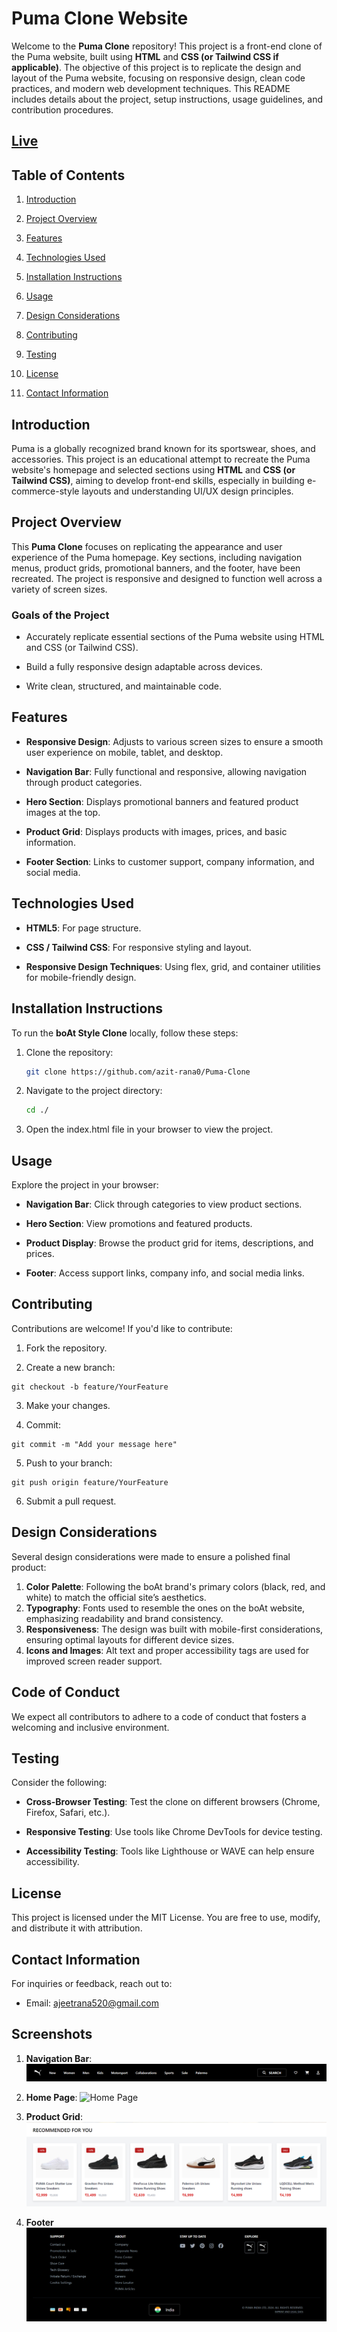 # Puma Clone Website

Welcome to the **Puma Clone** repository! This project is a front-end clone of the Puma website, built using **HTML** and **CSS (or Tailwind CSS if applicable)**. The objective of this project is to replicate the design and layout of the Puma website, focusing on responsive design, clean code practices, and modern web development techniques. This README includes details about the project, setup instructions, usage guidelines, and contribution procedures.

## [Live](https://azit-rana0.github.io/Puma-Clone/)

## Table of Contents

1. [Introduction](#introduction)
2. [Project Overview](#project-overview)
3. [Features](#features)
4. [Technologies Used](#technologies-used)
5. [Installation Instructions](#installation-instructions)
6. [Usage](#usage)

8. [Design Considerations](#design-considerations)
9. [Contributing](#contributing)
10. [Testing](#testing)
11. [License](#license)
12. [Contact Information](#contact-information)

## Introduction

Puma is a globally recognized brand known for its sportswear, shoes, and accessories. This project is an educational attempt to recreate the Puma website's homepage and selected sections using **HTML** and **CSS (or Tailwind CSS)**, aiming to develop front-end skills, especially in building e-commerce-style layouts and understanding UI/UX design principles.

## Project Overview

This **Puma Clone** focuses on replicating the appearance and user experience of the Puma homepage. Key sections, including navigation menus, product grids, promotional banners, and the footer, have been recreated. The project is responsive and designed to function well across a variety of screen sizes.

### Goals of the Project

-  Accurately replicate essential sections of the Puma website using HTML and CSS (or Tailwind CSS).

-  Build a fully responsive design adaptable across devices.

-  Write clean, structured, and maintainable code.

## Features

- **Responsive Design**: Adjusts to various screen sizes to ensure a smooth user experience on mobile, tablet, and desktop.

- **Navigation Bar**: Fully functional and responsive, allowing navigation through product categories.

- **Hero Section**: Displays promotional banners and featured product images at the top.

- **Product Grid**: Displays products with images, prices, and basic information.

- **Footer Section**: Links to customer support, company information, and social media.

## Technologies Used

- **HTML5**: For page structure.

- **CSS / Tailwind CSS**: For responsive styling and layout.

- **Responsive Design Techniques**: Using flex, grid, and container utilities for mobile-friendly design.

## Installation Instructions

To run the **boAt Style Clone** locally, follow these steps:

1. Clone the repository:

   ```bash
   git clone https://github.com/azit-rana0/Puma-Clone
   ```

2. Navigate to the project directory:

   ```bash
   cd ./
   ```

3. Open the index.html file in your browser to view the project.

## Usage

Explore the project in your browser:

- **Navigation Bar**: Click through categories to view product sections.

- **Hero Section**: View promotions and featured products.

- **Product Display**: Browse the product grid for items, descriptions, and prices.

- **Footer**: Access support links, company info, and social media links.

## Contributing
Contributions are welcome! If you'd like to contribute:

1. Fork the repository.

2. Create a new branch:
```
git checkout -b feature/YourFeature
```
3. Make your changes.

4. Commit:
```
git commit -m "Add your message here"
```
5. Push to your branch:
```
git push origin feature/YourFeature
```
6. Submit a pull request.


## Design Considerations

Several design considerations were made to ensure a polished final product:

1. **Color Palette**: Following the boAt brand's primary colors (black, red, and white) to match the official site’s aesthetics.
2. **Typography**: Fonts used to resemble the ones on the boAt website, emphasizing readability and brand consistency.
3. **Responsiveness**: The design was built with mobile-first considerations, ensuring optimal layouts for different device sizes.
4. **Icons and Images**: Alt text and proper accessibility tags are used for improved screen reader support.

## Code of Conduct

We expect all contributors to adhere to a code of conduct that fosters a welcoming and inclusive environment.

## Testing

Consider the following:

- **Cross-Browser Testing**: Test the clone on different browsers (Chrome, Firefox, Safari, etc.).

- **Responsive Testing**: Use tools like Chrome DevTools for device testing.

- **Accessibility Testing**: Tools like Lighthouse or WAVE can help ensure accessibility.

## License

This project is licensed under the MIT License. You are free to use, modify, and distribute it with attribution.

## Contact Information

For inquiries or feedback, reach out to:

- Email: ajeetrana520@gmail.com


## Screenshots

1. **Navigation Bar**:
   ![Navigation Bar](/src/assets/navbar.png)

2. **Home Page**:
   ![Home Page](/src/assets/home.png)

3. **Product Grid**:
   ![Product Grid](/src/assets/product.png)

4. **Footer**
   ![Footer](/src/assets/footer.png)